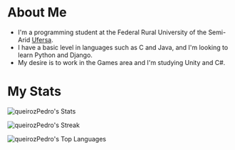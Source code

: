 <h1>About Me</h1>

<p>
  <ul>
    <li> I'm a programming student at the Federal Rural University of the Semi-Arid <a href="https://ufersa.edu.br/" target="_blank" rel="external">Ufersa</a>. </li>
    <li> I have a basic level in languages such as C and Java, and I'm looking to learn Python and Django. </li>
    <li> My desire is to work in the Games area and I'm studying Unity and C#. </li>
  </ul>
</p>

<h1>My Stats</h1>

![queirozPedro's Stats](https://github-readme-stats.vercel.app/api?username=queirozPedro&theme=gotham&show_icons=true&hide_border=true&count_private=true)

![queirozPedro's Streak](https://github-readme-streak-stats.herokuapp.com/?user=queirozPedro&theme=gotham&hide_border=true)

![queirozPedro's Top Languages](https://github-readme-stats.vercel.app/api/top-langs/?username=queirozPedro&theme=gotham&show_icons=true&hide_border=true&layout=compact)

